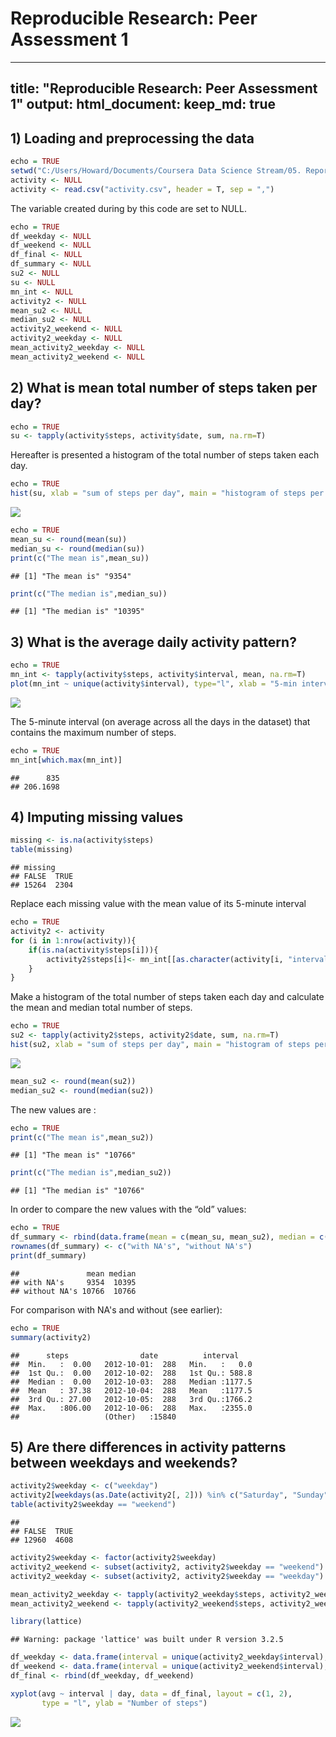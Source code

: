 # Reproducible Research: Peer Assessment 1


---
title: "Reproducible Research: Peer Assessment 1"
output: 
  html_document:
    keep_md: true
---


## 1) Loading and preprocessing the data


```r
echo = TRUE
setwd("C:/Users/Howard/Documents/Coursera Data Science Stream/05. Report Writing/Project 1/")
activity <- NULL
activity <- read.csv("activity.csv", header = T, sep = ",")
```

The variable created during by this code are set to NULL.


```r
echo = TRUE
df_weekday <- NULL
df_weekend <- NULL
df_final <- NULL
df_summary <- NULL
su2 <- NULL
su <- NULL
mn_int <- NULL
activity2 <- NULL
mean_su2 <- NULL
median_su2 <- NULL
activity2_weekend <- NULL
activity2_weekday <- NULL
mean_activity2_weekday <- NULL
mean_activity2_weekend <- NULL
```

## 2) What is mean total number of steps taken per day?


```r
echo = TRUE
su <- tapply(activity$steps, activity$date, sum, na.rm=T)
```

Hereafter is presented a histogram of the total number of steps taken each day.


```r
echo = TRUE
hist(su, xlab = "sum of steps per day", main = "histogram of steps per day")
```

![](PA1_template_files/figure-html/unnamed-chunk-4-1.png)<!-- -->


```r
echo = TRUE
mean_su <- round(mean(su))
median_su <- round(median(su))
print(c("The mean is",mean_su))
```

```
## [1] "The mean is" "9354"
```

```r
print(c("The median is",median_su))
```

```
## [1] "The median is" "10395"
```


## 3) What is the average daily activity pattern?


```r
echo = TRUE
mn_int <- tapply(activity$steps, activity$interval, mean, na.rm=T)
plot(mn_int ~ unique(activity$interval), type="l", xlab = "5-min interval")
```

![](PA1_template_files/figure-html/unnamed-chunk-6-1.png)<!-- -->

The 5-minute interval (on average across all the days in the dataset) that contains the maximum number of steps.


```r
echo = TRUE
mn_int[which.max(mn_int)]
```

```
##      835 
## 206.1698
```

## 4) Imputing missing values


```r
missing <- is.na(activity$steps)
table(missing)
```

```
## missing
## FALSE  TRUE 
## 15264  2304
```

Replace each missing value with the mean value of its 5-minute interval

```r
echo = TRUE
activity2 <- activity  
for (i in 1:nrow(activity)){
    if(is.na(activity$steps[i])){
        activity2$steps[i]<- mn_int[[as.character(activity[i, "interval"])]]
    }
}
```

Make a histogram of the total number of steps taken each day and calculate the mean and median total number of steps.


```r
echo = TRUE
su2 <- tapply(activity2$steps, activity2$date, sum, na.rm=T)
hist(su2, xlab = "sum of steps per day", main = "histogram of steps per day")
```

![](PA1_template_files/figure-html/unnamed-chunk-10-1.png)<!-- -->


```r
mean_su2 <- round(mean(su2))
median_su2 <- round(median(su2))
```
The new values are :


```r
echo = TRUE
print(c("The mean is",mean_su2))
```

```
## [1] "The mean is" "10766"
```

```r
print(c("The median is",median_su2))
```

```
## [1] "The median is" "10766"
```

In order to compare the new values with the “old” values:


```r
echo = TRUE
df_summary <- rbind(data.frame(mean = c(mean_su, mean_su2), median = c(median_su, median_su2)))
rownames(df_summary) <- c("with NA's", "without NA's")
print(df_summary)
```

```
##               mean median
## with NA's     9354  10395
## without NA's 10766  10766
```

For comparison with NA's and without (see earlier):


```r
echo = TRUE
summary(activity2)
```

```
##      steps                date          interval     
##  Min.   :  0.00   2012-10-01:  288   Min.   :   0.0  
##  1st Qu.:  0.00   2012-10-02:  288   1st Qu.: 588.8  
##  Median :  0.00   2012-10-03:  288   Median :1177.5  
##  Mean   : 37.38   2012-10-04:  288   Mean   :1177.5  
##  3rd Qu.: 27.00   2012-10-05:  288   3rd Qu.:1766.2  
##  Max.   :806.00   2012-10-06:  288   Max.   :2355.0  
##                   (Other)   :15840
```


## 5) Are there differences in activity patterns between weekdays and weekends?


```r
activity2$weekday <- c("weekday")
activity2[weekdays(as.Date(activity2[, 2])) %in% c("Saturday", "Sunday", "星期六", "星期日", "saturday", "sunday", "星期六", "星期日"), ][4] <- c("weekend")
table(activity2$weekday == "weekend")
```

```
## 
## FALSE  TRUE 
## 12960  4608
```

```r
activity2$weekday <- factor(activity2$weekday)
activity2_weekend <- subset(activity2, activity2$weekday == "weekend")
activity2_weekday <- subset(activity2, activity2$weekday == "weekday")

mean_activity2_weekday <- tapply(activity2_weekday$steps, activity2_weekday$interval, mean)
mean_activity2_weekend <- tapply(activity2_weekend$steps, activity2_weekend$interval, mean)

library(lattice)
```

```
## Warning: package 'lattice' was built under R version 3.2.5
```

```r
df_weekday <- data.frame(interval = unique(activity2_weekday$interval), avg = as.numeric(mean_activity2_weekday), day = rep("weekday", length(mean_activity2_weekday)))
df_weekend <- data.frame(interval = unique(activity2_weekend$interval), avg = as.numeric(mean_activity2_weekend), day = rep("weekend", length(mean_activity2_weekend)))
df_final <- rbind(df_weekday, df_weekend)

xyplot(avg ~ interval | day, data = df_final, layout = c(1, 2), 
       type = "l", ylab = "Number of steps")
```

![](PA1_template_files/figure-html/unnamed-chunk-15-1.png)<!-- -->

